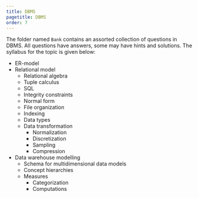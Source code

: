 ```yaml
---
title: DBMS
pagetitle: DBMS
order: 7
---
```


The folder named `Bank` contains an assorted collection of questions in DBMS. All questions have answers, some may have hints and solutions. The syllabus for the topic is given below:

- ER-model
- Relational model
  - Relational algebra
  - Tuple calculus
  - SQL
  - Integrity constraints
  - Normal form
  - File organization
  - Indexing
  - Data types
  - Data transformation
    - Normalization
    - Discretization
    - Sampling
    - Compression
- Data warehouse modelling
  - Schema for multidimensional data models
  - Concept hierarchies
  - Measures
    - Categorization
    - Computations